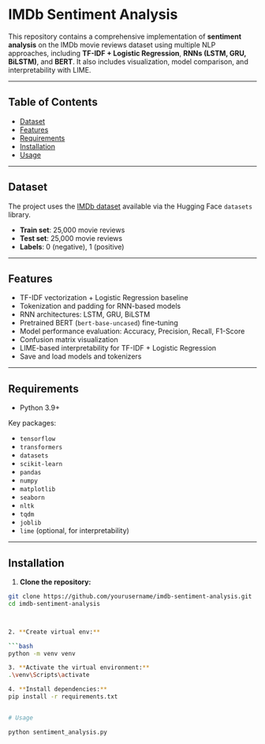 # IMDb Sentiment Analysis

This repository contains a comprehensive implementation of **sentiment analysis** on the IMDb movie reviews dataset using multiple NLP approaches, including **TF-IDF + Logistic Regression**, **RNNs (LSTM, GRU, BiLSTM)**, and **BERT**. It also includes visualization, model comparison, and interpretability with LIME.

---

## Table of Contents

- [Dataset](#dataset)
- [Features](#features)
- [Requirements](#requirements)
- [Installation](#installation)
- [Usage](#usage)

---

## Dataset

The project uses the [IMDb dataset](https://huggingface.co/datasets/imdb) available via the Hugging Face `datasets` library.  

- **Train set**: 25,000 movie reviews  
- **Test set**: 25,000 movie reviews  
- **Labels**: 0 (negative), 1 (positive)

---

## Features

- TF-IDF vectorization + Logistic Regression baseline  
- Tokenization and padding for RNN-based models  
- RNN architectures: LSTM, GRU, BiLSTM  
- Pretrained BERT (`bert-base-uncased`) fine-tuning  
- Model performance evaluation: Accuracy, Precision, Recall, F1-Score  
- Confusion matrix visualization  
- LIME-based interpretability for TF-IDF + Logistic Regression  
- Save and load models and tokenizers

---

## Requirements

- Python 3.9+  

Key packages:

- `tensorflow`  
- `transformers`  
- `datasets`  
- `scikit-learn`  
- `pandas`  
- `numpy`  
- `matplotlib`  
- `seaborn`  
- `nltk`  
- `tqdm`  
- `joblib`  
- `lime` (optional, for interpretability)

---

## Installation

1. **Clone the repository:**

```bash
git clone https://github.com/yourusername/imdb-sentiment-analysis.git
cd imdb-sentiment-analysis



2. **Create virtual env:**

```bash
python -m venv venv

3. **Activate the virtual environment:**
.\venv\Scripts\activate

4. **Install dependencies:**
pip install -r requirements.txt


# Usage

python sentiment_analysis.py

